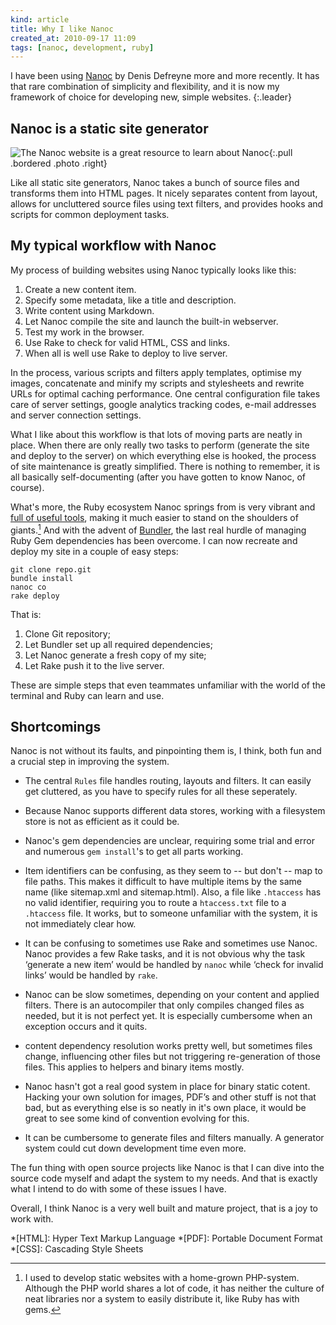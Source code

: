 ```yaml
---
kind: article
title: Why I like Nanoc
created_at: 2010-09-17 11:09
tags: [nanoc, development, ruby]
---
```

I have been using [Nanoc][] by Denis Defreyne more and more recently. It has
that rare combination of simplicity and flexibility, and it is now my framework
of choice for developing new, simple websites.
{:.leader}

## Nanoc is a static site generator

![The Nanoc website is a great resource to learn about Nanoc](/images/nanoc-website.png){:.pull .bordered .photo .right}

Like all static site generators, Nanoc takes a bunch of source files and
transforms them into HTML pages. It nicely separates content from layout,
allows for uncluttered source files using text filters, and provides hooks and
scripts for common deployment tasks.

## My typical workflow with Nanoc

My process of building websites using Nanoc typically looks like this:

1. Create a new content item.
2. Specify some metadata, like a title and description.
3. Write content using Markdown.
2. Let Nanoc compile the site and launch the built-in webserver.
5. Test my work in the browser.
6. Use Rake to check for valid HTML, CSS and links.
7. When all is well use Rake to deploy to live server.

In the process, various scripts and filters apply templates, optimise my
images, concatenate and minify my scripts and stylesheets and rewrite URLs for
optimal caching performance. One central configuration file takes care of
server settings, google analytics tracking codes, e-mail addresses and server
connection settings.

What I like about this workflow is that lots of moving parts are neatly in
place. When there are only really two tasks to perform (generate the site and
deploy to the server) on which everything else is hooked, the process of site
maintenance is greatly simplified. There is nothing to remember, it is all
basically self-documenting (after you have gotten to know Nanoc, of course).

What's more, the Ruby ecosystem Nanoc springs from is very vibrant and [full of
useful tools][rubygems], making it much easier to stand on the shoulders of
giants.[^1] And with the advent of [Bundler][], the last real hurdle of
managing Ruby Gem dependencies has been overcome. I can now recreate and deploy
my site in a couple of easy steps:

    git clone repo.git
    bundle install
    nanoc co
    rake deploy

That is:

1. Clone Git repository;
2. Let Bundler set up all required dependencies;
3. Let Nanoc generate a fresh copy of my site;
2. Let Rake push it to the live server.

These are simple steps that even teammates unfamiliar with the world of the
terminal and Ruby can learn and use.

## Shortcomings

Nanoc is not without its faults, and pinpointing them is, I think, both fun and
a crucial step in improving the system.

* The central `Rules` file handles routing, layouts and filters. It can easily
  get cluttered, as you have to specify rules for all these seperately.

* Because Nanoc supports different data stores, working with a filesystem store
  is not as efficient as it could be.

* Nanoc's gem dependencies are unclear, requiring some trial and error and
  numerous `gem install`'s to get all parts working.

* Item identifiers can be confusing, as they seem to -- but don't -- map to
  file paths. This makes it difficult to have multiple items by the same name
  (like sitemap.xml and sitemap.html). Also, a file like `.htaccess` has no
  valid identifier, requiring you to route a `htaccess.txt` file to a
  `.htaccess` file. It works, but to someone unfamiliar with the system, it is
  not immediately clear how.

* It can be confusing to sometimes use Rake and sometimes use Nanoc. Nanoc
  provides a few Rake tasks, and it is not obvious why the task ‘generate a new
  item’ would be handled by `nanoc` while ‘check for invalid links’ would be
  handled by `rake`.

* Nanoc can be slow sometimes, depending on your content and applied filters.
  There is an autocompiler that only compiles changed files as needed, but it
  is not perfect yet. It is especially cumbersome when an exception occurs and
  it quits.

* content dependency resolution works pretty well, but sometimes files change,
  influencing other files but not triggering re-generation of those files. This
  applies to helpers and binary items mostly.

* Nanoc hasn't got a real good system in place for binary static cotent.
  Hacking your own solution for images, PDF’s and other stuff is not that bad,
  but as everything else is so neatly in it's own place, it would be great to
  see some kind of convention evolving for this.

* It can be cumbersome to generate files and filters manually. A generator
  system could cut down development time even more.

The fun thing with open source projects like Nanoc is that I can dive into the
source code myself and adapt the system to my needs. And that is exactly what I
intend to do with some of these issues I have.

Overall, I think Nanoc is a very well built and mature project, that is a joy
to work with.

[Bundler]: htt://gembundler.com "Bundler is a tool for managing Ruby gem dependencies"
[Nanoc]: http://nanoc.stoneship.org "Nanoc is a simple but flexible static site generator"
[rubygems]: http://rubygems.org

[^1]: I used to develop static websites with a home-grown PHP-system. Although the PHP world shares a lot of code, it has neither the culture of neat libraries nor a system to easily distribute it, like Ruby has with gems.

*[HTML]: Hyper Text Markup Language
*[PDF]: Portable Document Format
*[CSS]: Cascading Style Sheets
